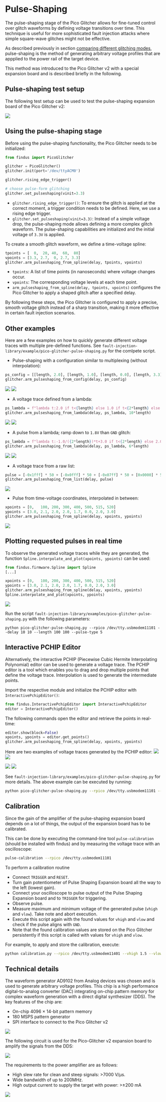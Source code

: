 # Pulse-Shaping

The pulse-shaping stage of the Pico Glitcher allows for fine-tuned control over glitch waveforms by defining voltage transitions over time. This technique is useful for more sophisticated fault injection attacks where simple square-wave glitches might not be effective.

As described previously in section [comparing different glitching modes](glitches.md), pulse-shaping is the method of generating arbitrary voltage profiles that are appplied to the power rail of the target device.

This method was introduced to the Pico Glitcher v2 with a special expansion board and is described briefly in the following.

## Pulse-shaping test setup

The following test setup can be used to test the pulse-shaping expansion board of the Pico Glitcher v2:

![](images/pulse-shaping/pulse-shaping-setup.png)

## Using the pulse-shaping stage

Before using the pulse-shaping functionality, the Pico Glitcher needs to be initialized:

```python
from findus import PicoGlitcher

glitcher = PicoGlitcher()
glitcher.init(port='/dev/ttyACM0')

glitcher.rising_edge_trigger()

# choose pulse-form glitching
glitcher.set_pulseshaping(vinit=3.3)
```

- `glitcher.rising_edge_trigger()`: To ensure the glitch is applied at the correct moment, a trigger condition needs to be defined. Here, we use a rising edge trigger.
- `glitcher.set_pulseshaping(vinit=3.3)`: Instead of a simple voltage drop, the pulse-shaping mode allows defining a more complex glitch waveform. The pulse-shaping capabilities are initialized and the initial voltage of `3.3V` is applied.

To create a smooth glitch waveform, we define a time-voltage spline:

```python
tpoints = [  0,  20, 40,  60,  80]
vpoints = [3.3, 2.7,  0, 2.7, 3.3]
glitcher.arm_pulseshaping_from_spline(delay, tpoints, vpoints)
```

- `tpoints`: A list of time points (in nanoseconds) where voltage changes occur.
- `vpoints`: The corresponding voltage levels at each time point.
- `arm_pulseshaping_from_spline(delay, tpoints, vpoints)` configures the Pico Glitcher to apply a shaped glitch after a specified delay.

By following these steps, the Pico Glitcher is configured to apply a precise, smooth voltage glitch instead of a sharp transition, making it more effective in certain fault injection scenarios.

## Other examples
Here are a few examples on how to quickly generate different voltage traces with multiple pre-defined functions.
See `fault-injection-library/example/pico-glitcher-pulse-shaping.py` for the comlpete script.

- Pulse-shaping with a configuration similar to multiplexing (without interpolation):
```python
ps_config = [[length, 2.0], [length, 1.0], [length, 0.0], [length, 3.3]]
glitcher.arm_pulseshaping_from_config(delay, ps_config)
```

![](images/pulse-shaping/0-1000ns.bmp)
![](images/pulse-shaping/0-100ns.bmp)

- A voltage trace defined from a lambda:
```python
ps_lambda = f"lambda t:2.0 if t<{length} else 1.0 if t<{2*length} else 0.0 if t<{3*length} else 3.0"
glitcher.arm_pulseshaping_from_lambda(delay, ps_lambda, 10*length)
```

![](images/pulse-shaping/1-1000ns.bmp)
![](images/pulse-shaping/1-100ns.bmp)

- A pulse from a lambda; ramp down to `1.8V` than `GND` glitch:
```python
ps_lambda = f"lambda t:-1.0/({2*length})*t+3.0 if t<{2*length} else 2.0 if t<{4*length} else 0.0 if t<{5*length} else 3.0"
glitcher.arm_pulseshaping_from_lambda(delay, ps_lambda, 6*length)
```

![](images/pulse-shaping/3-1000ns.bmp)
![](images/pulse-shaping/3-100ns.bmp)

- A voltage trace from a raw list:
```python
pulse = [-0x1fff] * 50 + [-0x0fff] * 50 + [-0x07ff] * 50 + [0x0000] * 50
glitcher.arm_pulseshaping_from_list(delay, pulse)
```

![](images/pulse-shaping/2.bmp)

- Pulse from time-voltage coordinates, interpolated in between:
```python
xpoints = [0,   100, 200, 300, 400, 500, 515, 520]
ypoints = [3.0, 2.1, 2.0, 2.0, 1.7, 0.0, 2.0, 3.0]
glitcher.arm_pulseshaping_from_spline(delay, xpoints, ypoints)
```
![](images/pulse-shaping/5.bmp)


## Plotting requested pulses in real time

To observe the generated voltage traces while they are generated, the function `Spline.interpolate_and_plot(xpoints, ypoints)` can be used:

```python
from findus.firmware.Spline import Spline
[...]

xpoints = [0,   100, 200, 300, 400, 500, 515, 520]
ypoints = [3.0, 2.1, 2.0, 2.0, 1.7, 0.0, 2.0, 3.0]
glitcher.arm_pulseshaping_from_spline(delay, xpoints, ypoints)
Spline.interpolate_and_plot(xpoints, ypoints)
```

![](images/pulse-shaping/spline_plot.png)

Run the script `fault-injection-library/examples/pico-glitcher-pulse-shaping.py` with the following parameters:

```
python pico-glitcher-pulse-shaping.py --rpico /dev/tty.usbmodem11101 --delay 10 10 --length 100 100 --pulse-type 5
```

## Interactive PCHIP Editor

Alternatively, the interactive PCHIP (Piecewise Cubic Hermite Interpolating Polynomial) editor can be used to generate a voltage trace.
The PCHIP editor is a tool which enables you to drag and drop multiple points that define the voltage trace. Interpolation is used to generate the intermediate points.

Import the respective module and initialize the PCHIP editor with `InteractivePchipEditor()`:
```python
from findus.InteractivePchipEditor import InteractivePchipEditor
editor = InteractivePchipEditor()
```

The following commands open the editor and retrieve the points in real-time:
```python
editor.show(block=False)
xpoints, ypoints = editor.get_points()
glitcher.arm_pulseshaping_from_spline(delay, xpoints, ypoints)
```

Here are two examples of voltage traces generated by the PCHIP editor:
![](images/pulse-shaping/6-1.png)
![](images/pulse-shaping/6-1.bmp)

![](images/pulse-shaping/6-2.png)
![](images/pulse-shaping/6-2.bmp)

See `fault-injection-library/examples/pico-glitcher-pulse-shaping.py` for more details.
The above example can be executed by running:

```bash
python pico-glitcher-pulse-shaping.py --rpico /dev/tty.usbmodem11101 --delay 10 10 --length 100 100 --pulse-type 6
```

## Calibration

Since the gain of the amplifier of the pulse-shaping expansion board depends on a lot of things, the output of the expansion board has to be calibrated.

This can be done by executing the command-line tool `pulse-calibration` (should be installed with findus) and by measuring the voltage trace with an oscilloscope:

```bash
pulse-calibration --rpico /dev/tty.usbmodem11101
```

To perform a calibration routine

- Connect `TRIGGER` and `RESET`.
- Turn gain potentiometer of Pulse Shaping Expansion board all the way to the left (lowest gain).
- Connect your oscilloscope to pulse output of the Pulse Shaping Expansion board and to `TRIGGER` for triggering.
- Observe pulse.
- Measure maximum and minimum voltage of the generated pulse (`vhigh` and `vlow`). Take note and abort execution.
- Execute this script again with the found values for `vhigh` and `vlow` and check if the pulse aligns with `GND`.
- Note that the found calibration values are stored on the Pico Glitcher persistently if this script is called with values for `vhigh` and `vlow`.

For example, to apply and store the calibration, execute:
```bash
python calibration.py --rpico /dev/tty.usbmodem11401 --vhigh 1.5 --vlow -0.5
```

## Technical details

The waveform generator AD9102 from Analog devices was chosen and is used to generate arbitrary voltage profiles.
This chip is a high performance digital-to-analog converter (DAC) integrating on-chip pattern memory for complex waveform generation with a direct digital synthesizer (DDS).
The key features of the chip are:

- On-chip 4096 × 14-bit pattern memory
- 180 MSPS pattern generator
- SPI interface to connect to the Pico Glitcher v2

![](images/pulse-shaping/ps-dds.png)

The following circuit is used for the Pico-Glitcher v2 expansion board to amplify the signals from the DDS:

![](images/pulse-shaping/ps-schematics.png)

The requirements to the power amplifier are as follows:

- High slew rate for clean and steep signals: >7000 V/μs.
- Wide bandwidth of up to 200MHz.
- High output current to supply the target with power: >±200 mA


![](images/pulse-shaping/expansion-brd.png)